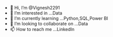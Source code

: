 - 👋 Hi, I’m @Vignesh2291
- 👀 I’m interested in ...Data
- 🌱 I’m currently learning ...Python,SQL,Power BI
- 💞️ I’m looking to collaborate on ...Data
- 📫 How to reach me ...LinkedIn

<!---
Vignesh2291/Vignesh2291 is a ✨ special ✨ repository because its `README.md` (this file) appears on your GitHub profile.
You can click the Preview link to take a look at your changes.
--->
